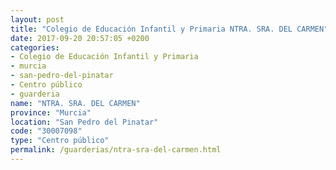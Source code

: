 ```yaml
---
layout: post
title: "Colegio de Educación Infantil y Primaria NTRA. SRA. DEL CARMEN"
date: 2017-09-20 20:57:05 +0200
categories:
- Colegio de Educación Infantil y Primaria
- murcia
- san-pedro-del-pinatar
- Centro público
- guarderia
name: "NTRA. SRA. DEL CARMEN"
province: "Murcia"
location: "San Pedro del Pinatar"
code: "30007098"
type: "Centro público"
permalink: /guarderias/ntra-sra-del-carmen.html
---
```

